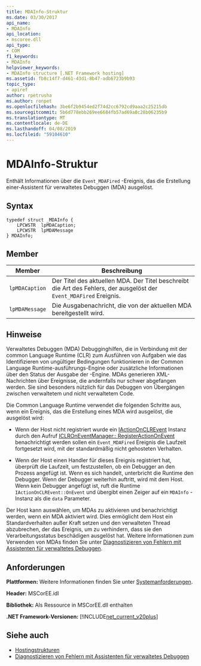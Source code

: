 ```yaml
---
title: MDAInfo-Struktur
ms.date: 03/30/2017
api_name:
- MDAInfo
api_location:
- mscoree.dll
api_type:
- COM
f1_keywords:
- MDAInfo
helpviewer_keywords:
- MDAInfo structure [.NET Framework hosting]
ms.assetid: fb8c14f7-d461-43d1-8b47-adb6723b9b93
topic_type:
- apiref
author: rpetrusha
ms.author: ronpet
ms.openlocfilehash: 3be6f2b9454ed2f74d2cc6792cd9aaa2c25215db
ms.sourcegitcommit: 5b6d778ebb269ee6684fb57ad69a8c28b06235b9
ms.translationtype: MT
ms.contentlocale: de-DE
ms.lasthandoff: 04/08/2019
ms.locfileid: "59104610"
---
```

# <a name="mdainfo-structure"></a>MDAInfo-Struktur
Enthält Informationen über die `Event_MDAFired` -Ereignis, das die Erstellung einer-Assistent für verwaltetes Debuggen (MDA) ausgelöst.  
  
## <a name="syntax"></a>Syntax  
  
```  
typedef struct _MDAInfo {  
    LPCWSTR  lpMDACaption;  
    LPCWSTR  lpMDAMessage  
} MDAInfo;  
```  
  
## <a name="members"></a>Member  
  
|Member|Beschreibung|  
|------------|-----------------|  
|`lpMDACaption`|Der Titel des aktuellen MDA. Der Titel beschreibt die Art des Fehlers, der ausgelöst der `Event_MDAFired` Ereignis.|  
|`lpMDAMessage`|Die Ausgabenachricht, die von der aktuellen MDA bereitgestellt wird.|  
  
## <a name="remarks"></a>Hinweise  
 Verwaltetes Debuggen (MDA) Debugginghilfen, die in Verbindung mit der common Language Runtime (CLR) zum Ausführen von Aufgaben wie das Identifizieren von ungültiger Bedingungen funktionieren in der Common Language Runtime-ausführungs-Engine oder zusätzliche Informationen über den Status der Ausgabe der -Engine. MDAs generieren XML-Nachrichten über Ereignisse, die andernfalls nur schwer abgefangen werden. Sie sind besonders nützlich für das Debuggen von Übergängen zwischen verwaltetem und nicht verwaltetem Code.  
  
 Die Common Language Runtime verwendet die folgenden Schritte aus, wenn ein Ereignis, das die Erstellung eines MDA wird ausgelöst, die ausgelöst wird:  
  
-   Wenn der Host nicht registriert wurde ein [IActionOnCLREvent](../../../../docs/framework/unmanaged-api/hosting/iactiononclrevent-interface.md) Instanz durch den Aufruf [ICLROnEventManager:: RegisterActionOnEvent](../../../../docs/framework/unmanaged-api/hosting/iclroneventmanager-registeractiononevent-method.md) benachrichtigt werden sollen ein `Event_MDAFired` Ereignis die Laufzeit fortgesetzt wird, mit der standardmäßig nicht gehosteten Verhalten.  
  
-   Wenn der Host einen Handler für dieses Ereignis registriert hat, überprüft die Laufzeit, um festzustellen, ob ein Debugger an den Prozess angefügt ist. Wenn es sich handelt, unterbricht die Runtime den Debugger. Wenn der Debugger weiterhin auftritt, wird mit dem Host. Wenn kein Debugger angefügt ist, ruft die Runtime `IActionOnCLREvent::OnEvent` und übergibt einen Zeiger auf ein `MDAInfo` -Instanz als die `data` Parameter.  
  
 Der Host kann auswählen, um MDAs zu aktivieren und benachrichtigt werden, wenn ein MDA aktiviert wird. Dies ermöglicht dem Host ein Standardverhalten außer Kraft setzen und den verwalteten Thread abzubrechen, der das Ereignis, um zu verhindern, dass sie den Verarbeitungsstatus beschädigen ausgelöst hat. Weitere Informationen zum Verwenden von MDAs finden Sie unter [Diagnostizieren von Fehlern mit Assistenten für verwaltetes Debuggen](../../../../docs/framework/debug-trace-profile/diagnosing-errors-with-managed-debugging-assistants.md).  
  
## <a name="requirements"></a>Anforderungen  
 **Plattformen:** Weitere Informationen finden Sie unter [Systemanforderungen](../../../../docs/framework/get-started/system-requirements.md).  
  
 **Header:** MSCorEE.idl  
  
 **Bibliothek:** Als Ressource in MSCorEE.dll enthalten  
  
 **.NET Framework-Versionen:** [!INCLUDE[net_current_v20plus](../../../../includes/net-current-v20plus-md.md)]  
  
## <a name="see-also"></a>Siehe auch

- [Hostingstrukturen](../../../../docs/framework/unmanaged-api/hosting/hosting-structures.md)
- [Diagnostizieren von Fehlern mit Assistenten für verwaltetes Debuggen](../../../../docs/framework/debug-trace-profile/diagnosing-errors-with-managed-debugging-assistants.md)
